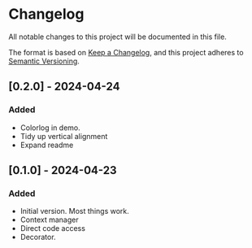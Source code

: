 # Changelog

All notable changes to this project will be documented in this file.

The format is based on [Keep a Changelog](https://keepachangelog.com/en/1.0.0/),
and this project adheres to [Semantic Versioning](https://semver.org/spec/v2.0.0.html).

## [0.2.0] - 2024-04-24

### Added

- Colorlog in demo.
- Tidy up vertical alignment
- Expand readme

## [0.1.0] - 2024-04-23

### Added

- Initial version. Most things work.
- Context manager
- Direct code access
- Decorator.

